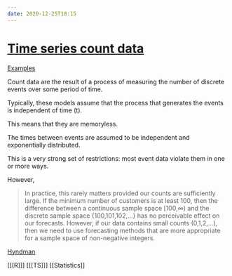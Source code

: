 ```yaml
---
date: 2020-12-25T18:15
---
```


# [Time series count data](https://personal.utdallas.edu/~pxb054000/code/count-examples/ECTS-I-2010.pdf)

[Examples](https://personal.utdallas.edu/~pxb054000/code/count-examples/)

Count data are the result of a process of measuring the number of discrete events over some period of time.

Typically, these models assume that the process that generates the events is independent of time (t).  

This means that they are memoryless. 

The times between events are assumed to be independent and exponentially distributed.

This is a very strong set of restrictions:  most event data violate them in one or more ways. 

However,

> In practice, this rarely matters provided our counts are sufficiently large. If the minimum number of customers is at least 100, then the difference between a continuous sample space [100,∞) and the discrete sample space {100,101,102,…} has no perceivable effect on our forecasts. However, if our data contains small counts (0,1,2,…), then we need to use forecasting methods that are more appropriate for a sample space of non-negative integers.

[Hyndman](https://otexts.com/fpp3/counts.html)

[[[R]]]
[[[TS]]]
[[Statistics]]